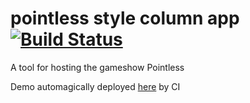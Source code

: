 # pointless style column app [![Build Status](https://snap-ci.com/andy-c-jones/pointless/branch/master/build_image)](https://snap-ci.com/andy-c-jones/pointless/branch/master)

A tool for hosting the gameshow Pointless

Demo automagically deployed [here](http://pointless-hack24.herokuapp.com/) by CI
